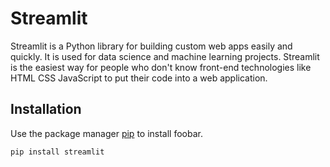 # Streamlit

Streamlit is a Python library for building custom web apps easily and quickly. It is used for data science and machine learning projects. Streamlit is the easiest way for people who don't know front-end technologies like HTML CSS JavaScript to put their code into a  web application.

## Installation

Use the package manager [pip](https://pip.pypa.io/en/stable/) to install foobar.

```bash
pip install streamlit
```